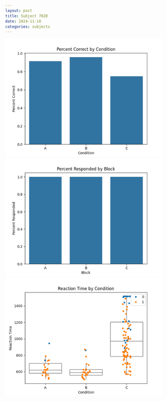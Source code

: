 ```yaml
---
layout: post
title: Subject 7020
date: 2024-11-10
categories: subjects
---
```


![](data/7020/run-10/7020_ATS_percent_correct.png)
![](data/7020/run-10/7020_ATS_percent_responded.png)
![](data/7020/run-10/7020_ATS_rt.png)
